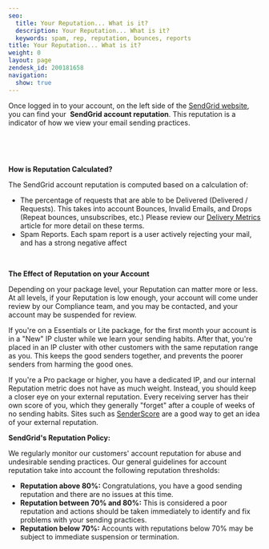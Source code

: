 ```yaml
---
seo:
  title: Your Reputation... What is it?
  description: Your Reputation... What is it?
  keywords: spam, rep, reputation, bounces, reports
title: Your Reputation... What is it?
weight: 0
layout: page
zendesk_id: 200181658
navigation:
  show: true
---
```


Once logged in to your account, on the left side&nbsp;of the [SendGrid website](https://sendgrid.com), you can find your&nbsp; **SendGrid account reputation**. This reputation is a indicator of how we view your email sending practices.

[]({{root_url}}/images/Screen_Shot_2015-05-20_at_3.32.24_PM.png)&nbsp;

&nbsp;

**How is Reputation Calculated?**

The SendGrid account reputation is computed based on a calculation of:

- The percentage of requests that are able to be Delivered (Delivered / Requests). This takes into account Bounces, Invalid Emails, and Drops (Repeat bounces, unsubscribes, etc.) Please review our [Delivery Metrics](http://sendgrid.com/docs/Delivery_Metrics/index.html) article for more detail on these terms.
- Spam Reports. Each spam report is a user actively rejecting your mail, and has a strong negative affect

**&nbsp;**

**The Effect of Reputation on your Account**

Depending on your package level, your Reputation can matter more or less. At all levels, if your Reputation is low enough, your account will come under review by our Compliance team, and you may be contacted, and your account may be suspended for review.

If you're on a Essentials&nbsp;or Lite package, for the first month your account is in a "New" IP cluster while we learn your sending habits. After that, you're placed in an IP cluster with other customers with the same reputation range as you. This keeps the good senders together, and prevents the poorer senders from harming the good ones.

If you're a Pro&nbsp;package or higher, you have a dedicated IP, and our internal Reputation metric does not have as much weight. Instead, you should keep a closer eye on your external reputation. Every receiving server has their own score of you, which they generally "forget" after a couple of weeks of no sending habits. Sites such as [SenderScore](https://www.senderscore.org/) are a good way to get an idea of your external reputation.

**SendGrid's Reputation Policy:**

We regularly monitor our customers' account reputation for abuse and undesirable sending practices. Our general guidelines for account reputation take into account the following reputation thresholds:

- **Reputation above 80%:** Congratulations, you have a good sending reputation and there are no issues at this time.
- **Reputation between 70% and 80%:** This is considered a poor reputation and actions should be taken immediately to identify and fix problems with your sending practices.
- **Reputation below 70%:** Accounts with reputations below 70% may be subject to immediate suspension or termination.
